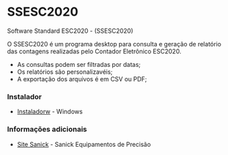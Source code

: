 # SSESC2020

Software Standard ESC2020 - (SSESC2020)

O SSESC2020 é um programa desktop para consulta e geração de relatório das contagens 
realizadas pelo Contador Eletrônico ESC2020. 

  - As consultas podem ser filtradas por datas;
  - Os relatórios são personalizavéis;
  - A exportação dos arquivos é em CSV ou PDF;
  
### Instalador

* [Instaladorw] - Windows

### Informações adicionais

* [Site Sanick] - Sanick Equipamentos de Precisão

   [Site Sanick]: <https://www.sanick.com.br/>
   [Instaladorw]: <https://github.com/Sanick-Equipamentos/SSESC2019/blob/master/Instalador_Windows/ssesc2020.exe>
